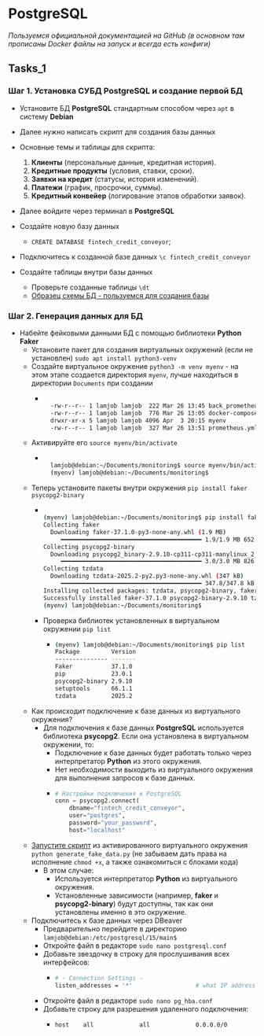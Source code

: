 # PostgreSQL

_Пользуемся официальной документацией на GitHub (в основном там прописаны Docker файлы на запуск и всегда есть конфиги)_

## Tasks_1

### Шаг 1. Установка СУБД PostgreSQL и создание первой БД

- Установите БД **PostgreSQL** стандартным способом через `apt` в систему **Debian**
- Далее нужно написать скрипт для создания базы данных
- Основные темы и таблицы для скрипта:

  1. **Клиенты** (персональные данные, кредитная история).  
  2. **Кредитные продукты** (условия, ставки, сроки).  
  3. **Заявки на кредит** (статусы, история изменений).  
  4. **Платежи** (график, просрочки, суммы).  
  5. **Кредитный конвейер** (логирование этапов обработки заявок). 

- Далее войдите через терминал в **PostgreSQL**
- Создайте новую базу данных
  - `CREATE DATABASE fintech_credit_conveyor`; 
- Подключитесь к созданной базе данных `\c fintech_credit_conveyor`
- Создайте таблицы внутри базы данных
  - Проверьте созданные таблицы `\dt`
  - [Образец схемы БД - пользуемся для создания базы](https://github.com/lamjob1993/linux-monitoring/blob/main/postgresql/%D0%A8%D0%BF%D0%B0%D1%80%D0%B3%D0%B0%D0%BB%D0%BA%D0%B0%20(%D1%81%D0%BE%D0%B7%D0%B4%D0%B0%D0%BD%D0%B8%D0%B5%20%D0%91%D0%94%20%D0%B8%20%D1%82%D0%B0%D0%B1%D0%BB%D0%B8%D1%86).md "Создание базы данных")

### Шаг 2. Генерация данных для БД

- Набейте фейковыми данными БД с помощью библиотеки **Python Faker**
  - Установите пакет для создания виртуальных окружений (если не установлен) `sudo apt install python3-venv`
  - Создайте виртуальное окружение `python3 -m venv myenv` - на этом этапе создается директория `myenv`, лучше находиться в директории `Documents` при создании
    - ```bash

        -rw-r--r-- 1 lamjob lamjob  222 Mar 26 13:45 back_prometheus.yml
        -rw-r--r-- 1 lamjob lamjob  776 Mar 26 13:05 docker-compose.yml
        drwxr-xr-x 5 lamjob lamjob 4096 Apr  3 20:15 myenv
        -rw-r--r-- 1 lamjob lamjob  327 Mar 26 13:51 prometheus.yml

      ```
  - Активируйте его `source myenv/bin/activate`
    - ```bash

        lamjob@debian:~/Documents/monitoring$ source myenv/bin/activate
        (myenv) lamjob@debian:~/Documents/monitoring$

      ```
  - Теперь установите пакеты внутри окружения `pip install faker psycopg2-binary`
    - ```bash
  
      (myenv) lamjob@debian:~/Documents/monitoring$ pip install faker psycopg2-binary
      Collecting faker
        Downloading faker-37.1.0-py3-none-any.whl (1.9 MB)
           ━━━━━━━━━━━━━━━━━━━━━━━━━━━━━━━━━━━━━━━━ 1.9/1.9 MB 652.0 kB/s eta 0:00:00
      Collecting psycopg2-binary
        Downloading psycopg2_binary-2.9.10-cp311-cp311-manylinux_2_17_x86_64.manylinux2014_x86_64.whl (3.0 MB)
           ━━━━━━━━━━━━━━━━━━━━━━━━━━━━━━━━━━━━━━━━ 3.0/3.0 MB 826.1 kB/s eta 0:00:00
      Collecting tzdata
        Downloading tzdata-2025.2-py2.py3-none-any.whl (347 kB)
           ━━━━━━━━━━━━━━━━━━━━━━━━━━━━━━━━━━━━━━━━ 347.8/347.8 kB 2.1 MB/s eta 0:00:00
      Installing collected packages: tzdata, psycopg2-binary, faker
      Successfully installed faker-37.1.0 psycopg2-binary-2.9.10 tzdata-2025.2
      (myenv) lamjob@debian:~/Documents/monitoring$
  
      ```
    - Проверка библиотек установленных в виртуальном окружении `pip list`
      - ```bash
        (myenv) lamjob@debian:~/Documents/monitoring$ pip list
        Package         Version
        --------------- -------
        Faker           37.1.0
        pip             23.0.1
        psycopg2-binary 2.9.10
        setuptools      66.1.1
        tzdata          2025.2
        ```
  - Как происходит подключение к базе данных из виртуального окружения?
    - Для подключения к базе данных **PostgreSQL** используется библиотека **psycopg2**. Если она установлена в виртуальном окружении, то:
      - Подключение к базе данных будет работать только через интерпретатор **Python** из этого окружения.
      - Нет необходимости выходить из виртуального окружения для выполнения запросов к базе данных.
      - ```python
        # Настройки подключения к PostgreSQL
        conn = psycopg2.connect(
            dbname="fintech_credit_conveyor",
            user="postgres",
            password="your_password",
            host="localhost"
        ```
  - [Запустите скрипт](https://github.com/lamjob1993/linux-monitoring/blob/main/postgresql/generate_fake_data.py) из активированного виртуального окружения `python generate_fake_data.py` (не забываем дать права на исполнение `chmod +x`, а также ознакомиться с блоками кода)
    - В этом случае:
      - Используется интерпретатор **Python** из виртуального окружения.
      - Установленные зависимости (например, **faker** и **psycopg2-binary**) будут доступны, так как они установлены именно в это окружение.
  - Подключитесь к базе данных через DBeaver
    - Предварительно перейдите в директорию `lamjob@debian:/etc/postgresql/15/main$`
    - Откройте файл в редакторе `sudo nano postgresql.conf`
    - Добавьте звездочку в строку для прослушивания всех интерфейсов:
      - ```bash
        # - Connection Settings -
        listen_addresses = '*'                  # what IP address(es) to listen on;
        ```
    - Откройте файл в редакторе `sudo nano pg_hba.conf`
    - Добавьте строку для разрешения удаленного подключения:
      - ```bash
        host    all             all             0.0.0.0/0               md5
        ```

